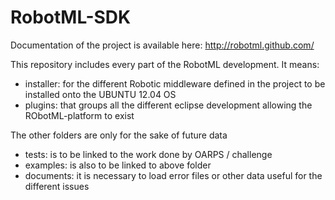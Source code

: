 RobotML-SDK
===========

Documentation of the project is available here: http://robotml.github.com/

This repository includes every part of the RobotML development. It means:

  - installer: for the different Robotic middleware defined in the project to be installed onto the UBUNTU 12.04 OS
  - plugins: that groups all the different eclipse development allowing the RObotML-platform to exist

The other folders are only for the sake of future data

  - tests: is to be linked to the work done by OARPS / challenge
  - examples: is also to be linked to above folder
  - documents: it is necessary to load error files or other data useful for the different issues
